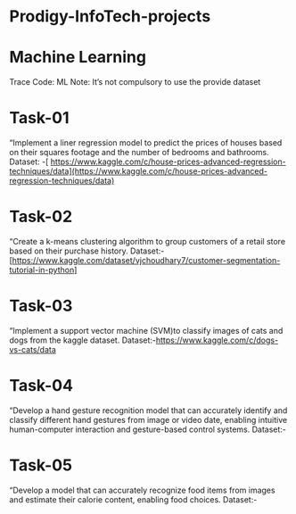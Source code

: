 # Prodigy-InfoTech-projects

# Machine Learning
Trace Code: ML
Note: It’s not compulsory to use the provide dataset
# Task-01
“Implement a liner regression model to predict the prices of houses based on their squares footage and the number of bedrooms and bathrooms.
Dataset: -[ https://www.kaggle.com/c/house-prices-advanced-regression-techniques/data](https://www.kaggle.com/c/house-prices-advanced-regression-techniques/data)


 # Task-02
“Create a k-means clustering algorithm to group customers of a retail store based on their purchase history.
Dataset:-
[https://www.kaggle.com/dataset/vjchoudhary7/customer-segmentation-tutorial-in-python]



# Task-03
“Implement a support vector machine (SVM)to classify images of cats and dogs from the kaggle dataset.
Dataset:-https://www.kaggle.com/c/dogs-vs-cats/data

# Task-04
“Develop a hand gesture recognition model that can accurately identify and classify different hand gestures from image or video date, enabling intuitive human-computer interaction and gesture-based control systems.
Dataset:-

# Task-05
“Develop a model that can accurately recognize food items from images and estimate their calorie content, enabling food choices.
Dataset:-
